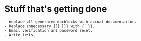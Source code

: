 # Stuff that's getting done
````
- Replace all generated docblocks with actual documentation.
- Replace unnecessary {{{ }}} with {{ }}.
- Email verification and password reset.
- Write tests.
